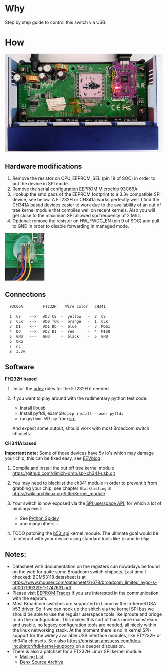 # Why

Step by step guide to control this switch via USB.

# How


![GS108 V3 modification](Netgear%20GS108%20modified.jpg)

## Hardware modifications
 1. Remove the resistor on CPU_EEPROM_SEL (pin 18 of SOC) in order to put the device in SPI mode.
 2. Remove the serial configuration EEPROM [Microchip 93C66A](https://ww1.microchip.com/downloads/en/DeviceDoc/21795E.pdf).
 3. Hookup the smd pads of the EEPROM footprint to a 3.3v compatible SPI device, see below.
   A FT232H or CH341a works perfectly well. I find the CH341A based devices easier to work due to the availability of an out of tree kernel module that compiles well on recent kernels. Also you will get close to the maximum SPI allowed spi frequency of 2 Mhz. 
 4. Optional: remove the resistor on HW_FWDG_EN (pin 9 of SOC) and pull to GND in order to disable forwarding in managed mode.

<img src="Netgear_GS108-v3.mod-spi.jpg" width="25%" height="25%" alt="SPI pins closeup">

## Connections
```
  93C66A         FT232H    Wire color   CH341

  1  CS    -->   AD3 CS  -  yellow   -  2  CS
  2  CLK   -->   AD0 TCK -  orange   -  1  CLK
  3  DI    <--   AD1 DO  -  blue     -  3  MOSI
  4  DO    -->   AD2 DI  -  red      -  4  MISO
  5  GND   ---   GND     -  black    -  5  GND
  6  ORG
  7  nc
  8  3.3v
```

## Software

**FH232H based**
  1. Install the [udev](/src/99-ftdi-udev.conf) rules for the FT232H if needed.
  2. If you want to play around with the rudimentary python test code:
      * Install libusb 
      * Install pyftdi, example: `pip install --user pyftdi`
      * run `python b53.py` from [src](/src)
 
     And expect some output, should work with most Broadcom switch chipsets.

**CH341A based**

**Important note:** Some of those devices have 5v io's which may damage your chip, this can be fixed easy, see [EEVblog](https://www.eevblog.com/forum/repair/ch341a-serial-memory-programmer-power-supply-fix/)

  1. Compile and install the out off tree kernel module https://github.com/dimich-dmb/spi-ch341-usb.git
  2. You may need to blacklist the ch341 module in order to prevent it from grabbing your chip, see chapter `Blacklisting` in https://wiki.archlinux.org/title/Kernel_module
  3. Your switch is now exposed via the [SPI userspace API](https://www.kernel.org/doc/html/latest/spi/spidev.html), for which a lot of bindings exist:
      * See [Python Spidev](https://pypi.org/project/spidev/)
      * and many others ...
     
  4. TODO patching the [b53_spi](https://git.kernel.org/pub/scm/linux/kernel/git/stable/linux.git/tree/drivers/net/dsa/b53/b53_spi.c) kernel module.
   The ultimate goal would be to interact with your device using standard tools like `ip` and `bridge`.

## Notes:
 - Datasheet with documentation on the registers can nowadays be found on the web for quite some Broadcom switch chipsets.
   Last time I checked: BCM53118 datasheet is at https://www.mouser.com/datasheet/2/678/broadcom_limited_avgo-s-a0007199329-1-1747631.pdf
 - Please visit [EEPROM Traces](eeprom_traces) if you are interested in the communication with the eeprom.
 - Most Broadcom switches are supported in Linux by the in-kernel DSA b53 driver.
   So if we can hook up the shitch via the kernel SPI bus we should be able to use the regular userspace tools like iproute and bridge to do the configuration.
   This makes this sort of hack more mainstream and usable, no legacy configuration tools are needed, all nicely within the linux networking stack.
   At the moment there is no in kernel SPI- support for the widely available USB interface modules, like FT?232H or ch341a chipsets.
   See also https://christian.amsuess.com/idea-incubator/ftdi-kernel-support/ on a deeper discussion.
 - There is also a patchset for a FT232H Linux SPI kernel module:
   - [Mailing List](https://lore.kernel.org/lkml/20190221202506.17744-3-agust@denx.de/)
   - [Denx Source Archive](https://source.denx.de/denx/fpga-cfg)
